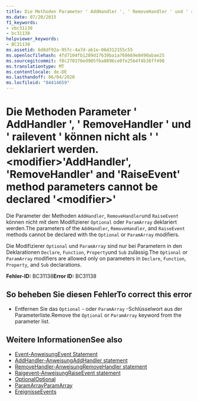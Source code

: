 ```yaml
---
title: Die Methoden Parameter ' AddHandler ', ' RemoveHandler ' und ' railevent ' können nicht als ' ' deklariert werden. <modifier>
ms.date: 07/20/2015
f1_keywords:
- vbc31138
- bc31138
helpviewer_keywords:
- BC31138
ms.assetid: 6d8df92a-95fc-4a7d-ab1e-06d312155c55
ms.openlocfilehash: 4fd7104fb1289d17639ba1a768669e8490abae25
ms.sourcegitcommit: f8c270376ed905f6a8896ce0fe25b4f4b38ff498
ms.translationtype: MT
ms.contentlocale: de-DE
ms.lasthandoff: 06/04/2020
ms.locfileid: "84414659"
---
```

# <a name="addhandler-removehandler-and-raiseevent-method-parameters-cannot-be-declared-modifier"></a><span data-ttu-id="8aaf9-102">Die Methoden Parameter ' AddHandler ', ' RemoveHandler ' und ' railevent ' können nicht als ' ' deklariert werden. \<modifier></span><span class="sxs-lookup"><span data-stu-id="8aaf9-102">'AddHandler', 'RemoveHandler' and 'RaiseEvent' method parameters cannot be declared '\<modifier>'</span></span>
<span data-ttu-id="8aaf9-103">Die Parameter der Methoden `AddHandler`, `RemoveHandler`und `RaiseEvent` können nicht mit dem Modifizierer `Optional` oder `ParamArray` deklariert werden.</span><span class="sxs-lookup"><span data-stu-id="8aaf9-103">The parameters of the `AddHandler`, `RemoveHandler`, and `RaiseEvent` methods cannot be declared with the `Optional` or `ParamArray` modifiers.</span></span>  
  
 <span data-ttu-id="8aaf9-104">Die Modifizierer `Optional` und `ParamArray` sind nur bei Parametern in den Deklarationen `Declare`, `Function`, `Property`und `Sub` zulässig.</span><span class="sxs-lookup"><span data-stu-id="8aaf9-104">The `Optional` or `ParamArray` modifiers are allowed only on parameters in `Declare`, `Function`, `Property`, and `Sub` declarations.</span></span>  
  
 <span data-ttu-id="8aaf9-105">**Fehler-ID:** BC31138</span><span class="sxs-lookup"><span data-stu-id="8aaf9-105">**Error ID:** BC31138</span></span>  
  
## <a name="to-correct-this-error"></a><span data-ttu-id="8aaf9-106">So beheben Sie diesen Fehler</span><span class="sxs-lookup"><span data-stu-id="8aaf9-106">To correct this error</span></span>  
  
- <span data-ttu-id="8aaf9-107">Entfernen Sie das `Optional` - oder `ParamArray` -Schlüsselwort aus der Parameterliste.</span><span class="sxs-lookup"><span data-stu-id="8aaf9-107">Remove the `Optional` or `ParamArray` keyword from the parameter list.</span></span>  
  
## <a name="see-also"></a><span data-ttu-id="8aaf9-108">Weitere Informationen</span><span class="sxs-lookup"><span data-stu-id="8aaf9-108">See also</span></span>

- [<span data-ttu-id="8aaf9-109">Event-Anweisung</span><span class="sxs-lookup"><span data-stu-id="8aaf9-109">Event Statement</span></span>](../language-reference/statements/event-statement.md)
- [<span data-ttu-id="8aaf9-110">AddHandler-Anweisung</span><span class="sxs-lookup"><span data-stu-id="8aaf9-110">AddHandler statement</span></span>](../language-reference/statements/addhandler-statement.md)
- [<span data-ttu-id="8aaf9-111">RemoveHandler-Anweisung</span><span class="sxs-lookup"><span data-stu-id="8aaf9-111">RemoveHandler statement</span></span>](../language-reference/statements/removehandler-statement.md)
- [<span data-ttu-id="8aaf9-112">Raigevent-Anweisung</span><span class="sxs-lookup"><span data-stu-id="8aaf9-112">RaiseEvent statement</span></span>](../language-reference/statements/raiseevent-statement.md)
- [<span data-ttu-id="8aaf9-113">Optional</span><span class="sxs-lookup"><span data-stu-id="8aaf9-113">Optional</span></span>](../language-reference/modifiers/optional.md)
- [<span data-ttu-id="8aaf9-114">ParamArray</span><span class="sxs-lookup"><span data-stu-id="8aaf9-114">ParamArray</span></span>](../language-reference/modifiers/paramarray.md)
- [<span data-ttu-id="8aaf9-115">Ereignisse</span><span class="sxs-lookup"><span data-stu-id="8aaf9-115">Events</span></span>](../programming-guide/language-features/events/index.md)
